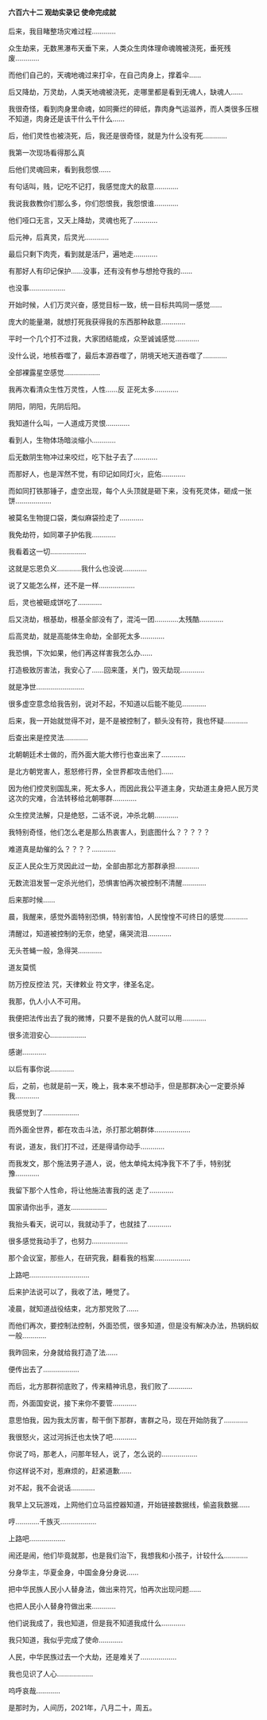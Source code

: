 #### 六百六十二 观劫实录记 使命完成就

后来，我目睹整场灾难过程…………

众生劫来，无数黑瀑布天垂下来，人类众生肉体理命魂魄被浇死，垂死残废…………

而他们自己的，天魂地魂过来打伞，在自己肉身上，撑着伞……

后又降劫，万灵劫，人类天地魂被浇死，走哪里都是看到无魂人，缺魂人……

我很奇怪，看到肉身里命魂，如同撕烂的碎纸，靠肉身气运滋养，而人类很多压根不知道，肉身还是该干什么干什么……

后，他们灵性也被浇死，后，我还是很奇怪，就是为什么没有死…………

我第一次现场看得那么真

后他们灵魂回来，看到我怨恨……

有句话叫，贱，记吃不记打，我感觉庞大的敌意…………

我说我救教你们那么多，你们怨恨我，我怨恨谁…………

他们哑口无言，又天上降劫，灵魂也死了…………

后元神，后真灵，后灵光…………

最后只剩下肉壳，看到就是活尸，遍地走…………

有那好人有印记保护……没事，还有没有参与想抢夺我的……

也没事………………


开始时候，人们万灵兴奋，感觉目标一致，统一目标共鸣同一感觉……

庞大的能量潮，就想打死我获得我的东西那种敌意…………

平时一个几个打不过我，大家团结能成，众至诚诚感觉…………

没什么说，地核吞噬了，最后本源吞噬了，阴境天地天道吞噬了…………

全部裸露星空感觉………………

我再次看清众生性万灵性，人性……反
正死太多…………


阴阳，阴阳，先阴后阳。

我知道什么叫，一人道成万灵恨…………

看到人，生物体场暗淡缩小…………

后无数阴生物冲过来咬烂，吃下肚子去了…………

而那好人，也是浑然不觉，有印记如同灯火，庇佑…………

而如同打铁那锤子，虚空出现，每个人头顶就是砸下来，没有死灵体，砸成一张饼………………

被莫名生物提口袋，类似麻袋捡走了…………

我免劫符，如同罩子护佑我…………

我看着这一切………………


这就是忘恩负义…………我什么也没说…………

说了又能怎么样，还不是一样………………

后，灵也被砸成饼吃了…………

后又浇劫，根基劫，根基全部没有了，混沌一团…………太残酷…………

后高灵劫，就是高能体生命劫，全部死太多…………

我恐惧，下次如果，他们再这样害我怎么办……

打造极致厉害法，我安心了……回来蓬，关门，毁灭劫现…………

就是净世……………………

很多虚空意念给我告别，说对不起，不知道以后能不能见…………


后来，我一开始就觉得不对，是不是被控制了，额头没有符，我也怀疑…………

后查出来是控灵法…………

北朝朝廷术士做的，而外面大能大修行也查出来了…………

是北方朝党害人，惹怒修行界，全世界都攻击他们……

因为他们控灵别国乱来，死太多人，而因此我公平道主身，灾劫道主身把人民万灵这次的灾难，合法转移给北朝哪群…………

众生控灵法解，只是绝怒，二话不说，冲杀北朝…………

我特别奇怪，他们怎么老是那么热衷害人，到底图什么？？？？？

难道真是劫催的么？？？？…………

反正人民众生万灵因此过一劫，全部由那北方那群承担…………


无数流泪发誓一定杀光他们，恐惧害怕再次被控制不清醒…………


后来那时候……

晨，我醒来，感觉外面特别恐惧，特别害怕，人民惶惶不可终日的感觉…………

清醒过，知道被控制的无奈，绝望，痛哭流泪…………

无头苍蝇一般，急得哭…………

道友莫慌

防万控反控法
咒，天律敕业
符文字，律圣名定。

我那，仇人小人不可用。 

我便把法传出去了我的微博，只要不是我的仇人就可以用…………

很多流泪安心………………

感谢…………

以后有事你说…………

后，之前，也就是前一天，晚上，我本来不想动手，但是那群决心一定要杀掉我…………

我感觉到了………………

而外面全世界，都在攻击斗法，杀打那北朝群体………………

有说，道友，我们打不过，还是得请你动手…………

而我发文，那个施法男子道人，说，他太单纯太纯净我下不了手，特别犹豫…………

我留下那个人性命，将让他施法害我的送
走了…………

国家请你出手，道友………………

我抬头看天，说可以，我就动手了，也就挂了…………

很多感觉我动手了，也努力………………

那个会议室，那些人，在研究我，翻看我的档案………………

上路吧…………………………

后来护法说可以了，我收了法，睡觉了。

凌晨，就知道战役结束，北方那党败了……

而他们再次，要控制法控制，外面恐慌，很多知道，但是没有解决办法，热锅蚂蚁一般…………

我昨回来，分身就给我打造了法……

便传出去了………………

而后，北方那群彻底败了，传来精神讯息，我们败了…………

而，外面国安说，接下来你不要管…………

意思怕我，因为我太厉害，帮干倒下那群，害群之马，现在开始防我了…………

我很怒火，这过河拆迁也太快了吧…………

你说了吗，那老人，问那年轻人，说了，怎么说的………………

你这样说不对，惹麻烦的，赶紧道歉……

对不起，我不会说话…………

我早上又玩游戏，上网他们立马监控器知道，开始链接数据线，偷盗我数据……

哼…………千族灭………………

上路吧………………

闹还是闹，他们毕竟就那，也是我们治下，我想我和小孩子，计较什么…………

分身华主，华夏金身，中国金身分身说……

把中华民族人民小人替身法，做出来符咒，怕再次出现问题……

也把人民小人替身符做出来…………

他们说我成了，我也知道，但是我不知道我成什么…………

我只知道，我似乎完成了使命…………

人民，中华民族过去一个大劫，还是难关了………………

我也见识了人心………………

呜呼哀哉…………


是那时为，人间历，2021年，八月二十，周五。